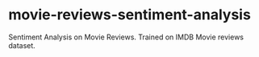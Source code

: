# movie-reviews-sentiment-analysis
Sentiment Analysis on Movie Reviews. Trained on IMDB Movie reviews dataset. 
